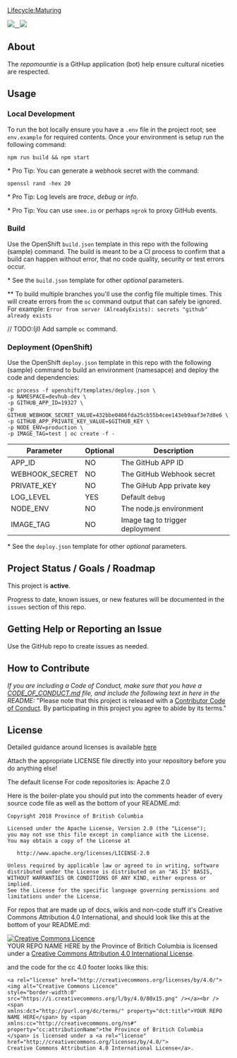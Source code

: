 [Lifecycle:Maturing](https://img.shields.io/badge/Lifecycle-Maturing-007EC6)

<a href="https://codeclimate.com/github/bcgov/repomountie/maintainability"><img src="https://api.codeclimate.com/v1/badges/a62462e3e0a6843c3778/maintainability" />&nbsp;&nbsp;&nbsp;</a><a href="https://codeclimate.com/github/bcgov/repomountie/test_coverage"><img src="https://api.codeclimate.com/v1/badges/a62462e3e0a6843c3778/test_coverage" /></a>

## About

The _repomountie_ is a GitHup application (bot) help ensure cultural niceties are respected.

## Usage

### Local Development

To run the bot locally ensure you have a `.env` file in the project root; see `env.example` for required contents. Once your environment is setup run the following command:

```console
npm run build && npm start
```

\* Pro Tip: You can generate a webhook secret with the command:

```console
openssl rand -hex 20
```

\* Pro Tip: Log levels are _trace_, _debug_ or _info_.

\* Pro Tip: You can use `smee.io` or perhaps `ngrok` to proxy GitHub events.

### Build

Use the OpenShift `build.json` template in this repo with the following (sample) command. The build is meant to be a CI process to confirm that a build can happen without error, that no code quality, security or test errors occur.

\* See the `build.json` template for other _optional_ parameters.

\*\* To build multiple branches you'll use the config file multiple times. This will create errors from the `oc` command output that can safely be ignored. For example: `Error from server (AlreadyExists): secrets "github" already exists`

// TODO:(jl) Add sample `oc` command.

### Deployment (OpenShift)

Use the OpenShift `deploy.json` template in this repo with the following (sample) command to build an environment (namesapce) and deploy the code and dependencies:

```console
oc process -f openshift/templates/deploy.json \
-p NAMESPACE=devhub-dev \
-p GITHUB_APP_ID=19327 \
-p GITHUB_WEBHOOK_SECRET_VALUE=432bbe0466fda25cb55b4cee143eb9aaf3e7d8e6 \
-p GITHUB_APP_PRIVATE_KEY_VALUE=$GITHUB_KEY \
-p NODE_ENV=production \
-p IMAGE_TAG=test | oc create -f -
```

| Parameter      | Optional | Description                     |
| -------------- | -------- | ------------------------------- |
| APP_ID         | NO       | The GitHub APP ID               |
| WEBHOOK_SECRET | NO       | The GitHub Webhook secret       |
| PRIVATE_KEY    | NO       | The GiHub App private key       |
| LOG_LEVEL      | YES      | Default `debug`                 |
| NODE_ENV       | NO       | The node.js environment         |
| IMAGE_TAG      | NO       | Image tag to trigger deployment |

\* See the `deploy.json` template for other _optional_ parameters.

## Project Status / Goals / Roadmap

This project is **active**.

Progress to date, known issues, or new features will be documented in the `issues` section of this repo.

## Getting Help or Reporting an Issue

Use the GitHub repo to create issues as needed.

## How to Contribute

_If you are including a Code of Conduct, make sure that you have a [CODE_OF_CONDUCT.md](SAMPLE-CODE_OF_CONDUCT.md) file, and include the following text in here in the README:_
"Please note that this project is released with a [Contributor Code of Conduct](CODE_OF_CONDUCT.md). By participating in this project you agree to abide by its terms."

## License

Detailed guidance around licenses is available
[here](/BC-Open-Source-Development-Employee-Guide/Licenses.md)

Attach the appropriate LICENSE file directly into your repository before you do anything else!

The default license For code repositories is: Apache 2.0

Here is the boiler-plate you should put into the comments header of every source code file as well as the bottom of your README.md:

    Copyright 2018 Province of British Columbia

    Licensed under the Apache License, Version 2.0 (the "License");
    you may not use this file except in compliance with the License.
    You may obtain a copy of the License at

       http://www.apache.org/licenses/LICENSE-2.0

    Unless required by applicable law or agreed to in writing, software
    distributed under the License is distributed on an "AS IS" BASIS,
    WITHOUT WARRANTIES OR CONDITIONS OF ANY KIND, either express or implied.
    See the License for the specific language governing permissions and
    limitations under the License.

For repos that are made up of docs, wikis and non-code stuff it's Creative Commons Attribution 4.0 International, and should look like this at the bottom of your README.md:

<a rel="license" href="http://creativecommons.org/licenses/by/4.0/"><img alt="Creative Commons Licence" style="border-width:0" src="https://i.creativecommons.org/l/by/4.0/80x15.png" /></a><br /><span xmlns:dct="http://purl.org/dc/terms/" property="dct:title">YOUR REPO NAME HERE</span> by <span xmlns:cc="http://creativecommons.org/ns#" property="cc:attributionName">the Province of Britich Columbia</span> is licensed under a <a rel="license" href="http://creativecommons.org/licenses/by/4.0/">Creative Commons Attribution 4.0 International License</a>.

and the code for the cc 4.0 footer looks like this:

    <a rel="license" href="http://creativecommons.org/licenses/by/4.0/"><img alt="Creative Commons Licence"
    style="border-width:0" src="https://i.creativecommons.org/l/by/4.0/80x15.png" /></a><br /><span
    xmlns:dct="http://purl.org/dc/terms/" property="dct:title">YOUR REPO NAME HERE</span> by <span
    xmlns:cc="http://creativecommons.org/ns#" property="cc:attributionName">the Province of Britich Columbia
    </span> is licensed under a <a rel="license" href="http://creativecommons.org/licenses/by/4.0/">
    Creative Commons Attribution 4.0 International License</a>.

[export-xcarchive]: https://github.com/bcdevops/mobile-cicd-api/raw/develop/doc/images/export-xcarchive.gif 'Prepare & Export xcarchive'
